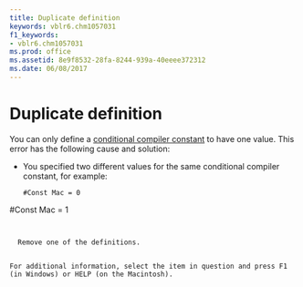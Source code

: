 ```yaml
---
title: Duplicate definition
keywords: vblr6.chm1057031
f1_keywords:
- vblr6.chm1057031
ms.prod: office
ms.assetid: 8e9f8532-28fa-8244-939a-40eeee372312
ms.date: 06/08/2017
---
```



# Duplicate definition

You can only define a [conditional compiler constant](vbe-glossary.md) to have one value. This error has the following cause and solution:



- You specified two different values for the same conditional compiler constant, for example:
    
  ```
  #Const Mac = 0 
#Const Mac = 1 

  ```


    Remove one of the definitions.
    

For additional information, select the item in question and press F1 (in Windows) or HELP (on the Macintosh).

